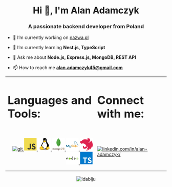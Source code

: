 <h1 align="center">Hi 👋, I'm Alan Adamczyk</h1>
<h3 align="center">A passionate backend developer from Poland</h3>


- 🔭 I’m currently working on [nazwa.pl](https://nazwa.pl)

- 🌱 I’m currently learning **Nest.js, TypeScript**

- 💬 Ask me about **Node.js, Express.js, MongoDB, REST API**

- 📫 How to reach me **alan.adamczyk45@gmail.com**


<table border="0" align="center" width="100%">
 <tr>
    <td><b style="font-size:30px"><h3>Languages and Tools:</h3></b></td>
    <td><b style="font-size:30px"><h3>Connect with me:</h3></b></td>
 </tr>
 <tr>
    <td>
      <p align="right"> <a href="https://git-scm.com/" target="_blank" rel="noreferrer"> <img src="https://www.vectorlogo.zone/logos/git-scm/git-scm-icon.svg" alt="git" width="40" height="40"/> </a> <a href="https://developer.mozilla.org/en-US/docs/Web/JavaScript" target="_blank" rel="noreferrer"> <img src="https://raw.githubusercontent.com/devicons/devicon/master/icons/javascript/javascript-original.svg" alt="javascript" width="40" height="40"/> </a> <a href="https://www.linux.org/" target="_blank" rel="noreferrer"> <img src="https://raw.githubusercontent.com/devicons/devicon/master/icons/linux/linux-original.svg" alt="linux" width="40" height="40"/> </a> <a href="https://www.mongodb.com/" target="_blank" rel="noreferrer"> <img src="https://raw.githubusercontent.com/devicons/devicon/master/icons/mongodb/mongodb-original-wordmark.svg" alt="mongodb" width="40" height="40"/> </a> <a href="https://www.mysql.com/" target="_blank" rel="noreferrer"> <img src="https://raw.githubusercontent.com/devicons/devicon/master/icons/mysql/mysql-original-wordmark.svg" alt="mysql" width="40" height="40"/> </a> <a href="https://nestjs.com/" target="_blank" rel="noreferrer"> <img src="https://raw.githubusercontent.com/devicons/devicon/master/icons/nestjs/nestjs-plain.svg" alt="nestjs" width="40" height="40"/> </a> <a href="https://nodejs.org" target="_blank" rel="noreferrer"> <img src="https://raw.githubusercontent.com/devicons/devicon/master/icons/nodejs/nodejs-original-wordmark.svg" alt="nodejs" width="40" height="40"/> </a> <a href="https://www.typescriptlang.org/" target="_blank" rel="noreferrer"> <img src="https://raw.githubusercontent.com/devicons/devicon/master/icons/typescript/typescript-original.svg" alt="typescript" width="40" height="40"/> </a> </p>
    </td>
    <td>
    <p align="left">
<a href="https://linkedin.com/in/linkedin.com/in/alan-adamczyk/" target="blank"><img align="center" src="https://raw.githubusercontent.com/rahuldkjain/github-profile-readme-generator/master/src/images/icons/Social/linked-in-alt.svg" alt="linkedin.com/in/alan-adamczyk/" height="30" width="40" /></a>
</p>
    </td>
 </tr>
</table>

<p align="center"><img align="center" src="https://github-readme-stats.vercel.app/api/top-langs?username=ldablju&show_icons=true&locale=en&layout=compact" alt="ldablju" /></p>
